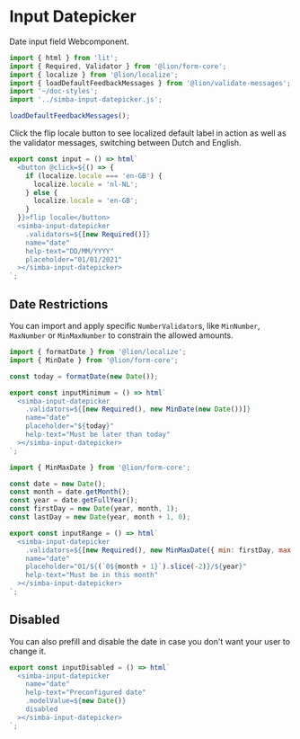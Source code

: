 # Input Datepicker

Date input field Webcomponent.

```js script
import { html } from 'lit';
import { Required, Validator } from '@lion/form-core';
import { localize } from '@lion/localize';
import { loadDefaultFeedbackMessages } from '@lion/validate-messages';
import '~/doc-styles';
import '../simba-input-datepicker.js';

loadDefaultFeedbackMessages();
```

Click the flip locale button to see localized default label in action as well as the validator messages, switching between Dutch and English.

```js preview-story
export const input = () => html`
  <button @click=${() => {
    if (localize.locale === 'en-GB') {
      localize.locale = 'nl-NL';
    } else {
      localize.locale = 'en-GB';
    }
  }}>flip locale</button>
  <simba-input-datepicker 
    .validators=${[new Required()]}
    name="date" 
    help-text="DD/MM/YYYY"
    placeholder="01/01/2021"
  ></simba-input-datepicker>
`;
```

## Date Restrictions

You can import and apply specific `NumberValidator`s, like `MinNumber`, `MaxNumber` or `MinMaxNumber` to constrain the allowed amounts.

```js preview-story
import { formatDate } from '@lion/localize';
import { MinDate } from '@lion/form-core';

const today = formatDate(new Date());

export const inputMinimum = () => html`
  <simba-input-datepicker
    .validators=${[new Required(), new MinDate(new Date())]}
    name="date" 
    placeholder="${today}"
    help-text="Must be later than today"
  ></simba-input-datepicker>
`;
```

```js preview-story
import { MinMaxDate } from '@lion/form-core';

const date = new Date();
const month = date.getMonth();
const year = date.getFullYear();
const firstDay = new Date(year, month, 1);
const lastDay = new Date(year, month + 1, 0);

export const inputRange = () => html`
  <simba-input-datepicker
    .validators=${[new Required(), new MinMaxDate({ min: firstDay, max: lastDay })]}
    name="date"
    placeholder="01/${(`0${month + 1}`).slice(-2)}/${year}"
    help-text="Must be in this month"
  ></simba-input-datepicker>
`;
```

## Disabled

You can also prefill and disable the date in case you don't want your user to change it.

```js preview-story
export const inputDisabled = () => html`
  <simba-input-datepicker 
    name="date" 
    help-text="Preconfigured date"
    .modelValue=${new Date()}
    disabled
  ></simba-input-datepicker>
`;
```
